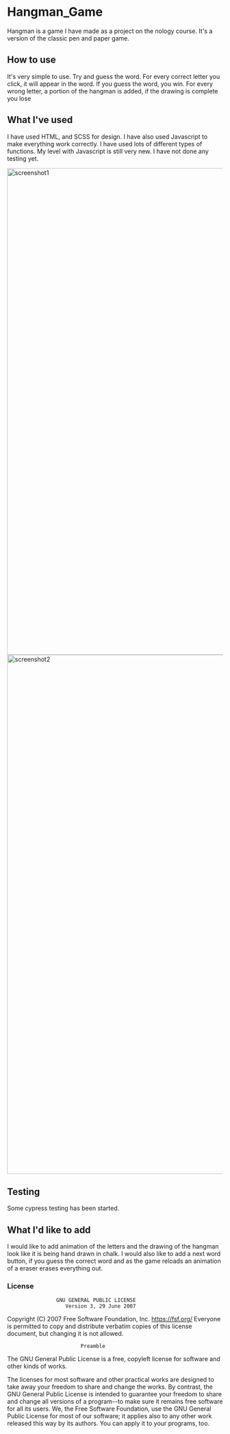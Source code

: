 # Hangman_Game
Hangman is a game I have made as a project on the nology course. It's a version of the classic pen and paper game.

## How to use
It's very simple to use. Try and guess the word. For every correct letter you click, it will appear in the word. If you guess the word, you win. For every wrong letter, a portion of the hangman is added, if the drawing is complete you lose

## What I've used
I have used HTML, and SCSS for design. I have also used Javascript to make everything work correctly. I have used lots of different types of functions. My level with Javascript is still very new. I have not done any testing yet.

<img width="1133" alt="screenshot1" src="https://user-images.githubusercontent.com/77341937/108767333-3ad70100-754e-11eb-821b-35e62b38fdf8.png">
<img width="1209" alt="screenshot2" src="https://user-images.githubusercontent.com/77341937/108767494-6ce86300-754e-11eb-91e5-8d02097897be.png">

## Testing
Some cypress testing has been started.

## What I'd like to add
I would like to add animation of the letters and the drawing of the hangman look like it is being hand drawn in chalk.
I would also like to add a next word button, if you guess the correct word and as the game reloads an animation of a eraser erases everything out.

### License
                    GNU GENERAL PUBLIC LICENSE
                       Version 3, 29 June 2007

 Copyright (C) 2007 Free Software Foundation, Inc. <https://fsf.org/>
 Everyone is permitted to copy and distribute verbatim copies
 of this license document, but changing it is not allowed.

                            Preamble

  The GNU General Public License is a free, copyleft license for
software and other kinds of works.

  The licenses for most software and other practical works are designed
to take away your freedom to share and change the works.  By contrast,
the GNU General Public License is intended to guarantee your freedom to
share and change all versions of a program--to make sure it remains free
software for all its users.  We, the Free Software Foundation, use the
GNU General Public License for most of our software; it applies also to
any other work released this way by its authors.  You can apply it to
your programs, too.

